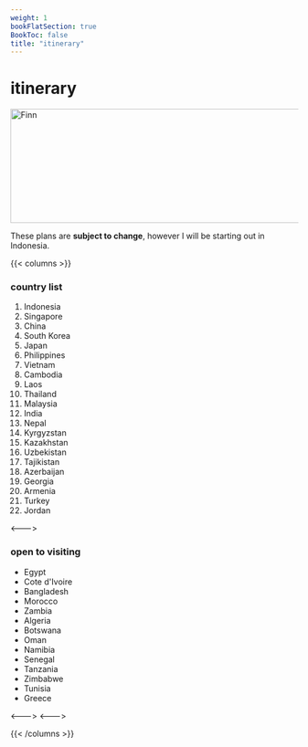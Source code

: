 ```yaml
---
weight: 1
bookFlatSection: true
BookToc: false
title: "itinerary"
---
```


# itinerary

<img src="/images/nypubliclibrarymap.png" width="770" height="200" alt="Finn">

These plans are **subject to change**, however I will be starting out in Indonesia.


{{< columns >}}
### country list

1. Indonesia
2. Singapore
3. China
4. South Korea
5. Japan
6. Philippines
7. Vietnam
8. Cambodia
9. Laos
10. Thailand
11. Malaysia
12. India
13. Nepal
14. Kyrgyzstan
15. Kazakhstan
16. Uzbekistan
17. Tajikistan
18. Azerbaijan
19. Georgia
20. Armenia
21. Turkey
22. Jordan

<--->

### open to visiting

- Egypt
- Cote d'Ivoire
- Bangladesh
- Morocco
- Zambia
- Algeria
- Botswana
- Oman
- Namibia
- Senegal
- Tanzania
- Zimbabwe
- Tunisia
- Greece

<--->
<--->

{{< /columns >}}